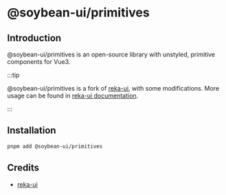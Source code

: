 # @soybean-ui/primitives

## Introduction

@soybean-ui/primitives is an open-source library with unstyled, primitive components for Vue3.


:::tip

@soybean-ui/primitives is a fork of [reka-ui](https://github.com/unovue/reka-ui), with some modifications. More usage can be found in [reka-ui documentation](https://reka-ui.com/).

:::

## Installation

```bash
pnpm add @soybean-ui/primitives
```

## Credits

- [reka-ui](https://github.com/unovue/reka-ui)
